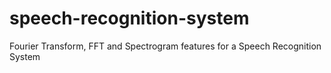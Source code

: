 # speech-recognition-system
Fourier Transform, FFT and Spectrogram features for a Speech Recognition System
